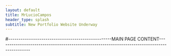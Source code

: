 ```yaml
---
layout: default
title: MrLucioCampos
header_type: splash 
subtitle: New Portfolio Website Underway
---
```


#--------------------------------------------------MAIN PAGE CONTENT---------------------------------------------------------------------------------------------

